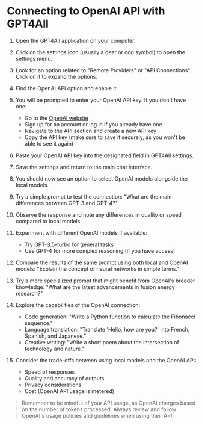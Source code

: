 # Connecting to OpenAI API with GPT4All

1. Open the GPT4All application on your computer.

2. Click on the settings icon (usually a gear or cog symbol) to open the settings menu.

3. Look for an option related to "Remote Providers" or "API Connections". Click on it to expand the options.

4. Find the OpenAI API option and enable it.

5. You will be prompted to enter your OpenAI API key. If you don't have one:
   - Go to the [OpenAI website](https://platform.openai.com)
   - Sign up for an account or log in if you already have one
   - Navigate to the API section and create a new API key
   - Copy the API key (make sure to save it securely, as you won't be able to see it again)

6. Paste your OpenAI API key into the designated field in GPT4All settings.

7. Save the settings and return to the main chat interface.

8. You should now see an option to select OpenAI models alongside the local models.

9. Try a simple prompt to test the connection:
   "What are the main differences between GPT-3 and GPT-4?"

10. Observe the response and note any differences in quality or speed compared to local models.

11. Experiment with different OpenAI models if available:
    - Try GPT-3.5-turbo for general tasks
    - Use GPT-4 for more complex reasoning (if you have access)

12. Compare the results of the same prompt using both local and OpenAI models:
    "Explain the concept of neural networks in simple terms."

13. Try a more specialized prompt that might benefit from OpenAI's broader knowledge:
    "What are the latest advancements in fusion energy research?"

14. Explore the capabilities of the OpenAI connection:
    - Code generation: "Write a Python function to calculate the Fibonacci sequence."
    - Language translation: "Translate 'Hello, how are you?' into French, Spanish, and Japanese."
    - Creative writing: "Write a short poem about the intersection of technology and nature."

15. Consider the trade-offs between using local models and the OpenAI API:
    - Speed of responses
    - Quality and accuracy of outputs
    - Privacy considerations
    - Cost (OpenAI API usage is metered)

> Remember to be mindful of your API usage, as OpenAI charges based on the number of tokens processed. Always review and follow OpenAI's usage policies and guidelines when using their API.
